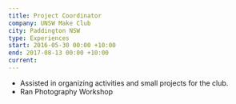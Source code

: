 ```yaml
---
title: Project Coordinator
company: UNSW Make Club
city: Paddington NSW
type: Experiences
start: 2016-05-30 00:00 +10:00
end: 2017-08-13 00:00 +10:00
current:
---
```

- Assisted in organizing activities and small projects for the club.
- Ran Photography Workshop